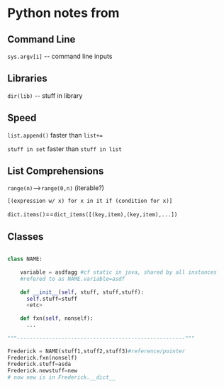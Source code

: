 
# Python notes from 

## Command Line

`sys.argv[i]` -- command line inputs

## Libraries

`dir(lib)` -- stuff in library

## Speed
`list.append()` faster than `list+=`

`stuff in set` faster than `stuff in list`

## List Comprehensions

`range(n)`-->`range(0,n)` (iterable?)

`[(expression w/ x) for x in it if (condition for x)]`

`dict.items()`==`dict_items([(key,item),(key,item),...])`

## Classes

```python 

class NAME:
    
    variable = asdfagg #cf static in java, shared by all instances
    #refered to as NAME.variable=asdf
    
    def __init__(self, stuff, stuff,stuff):
      self.stuff=stuff
      <etc>
      
    def fxn(self, nonself):
      ...
      
"""-----------------------------------------------------"""

Frederick = NAME(stuff1,stuff2,stuff3)#reference/pointer
Frederick.fxn(nonself)
Frederick.stuff=asda
Frederick.newstuff=new
# now new is in Frederick.__dict__
```


